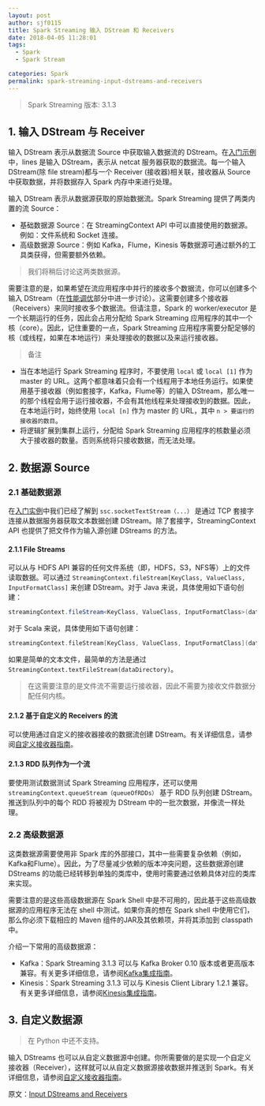 ```yaml
---
layout: post
author: sjf0115
title: Spark Streaming 输入 DStream 和 Receivers
date: 2018-04-05 11:28:01
tags:
  - Spark
  - Spark Stream

categories: Spark
permalink: spark-streaming-input-dstreams-and-receivers
---
```


> Spark Streaming 版本: 3.1.3

## 1. 输入 DStream 与 Receiver

输入 DStream 表示从数据流 Source 中获取输入数据流的 DStream。在[入门示例](https://smartsi.blog.csdn.net/article/details/127231676)中，lines 是输入 DStream，表示从 netcat 服务器获取的数据流。每一个输入 DStream(除 file stream)都与一个 Receiver (接收器)相关联，接收器从 Source 中获取数据，并将数据存入 Spark 内存中来进行处理。

输入 DStream 表示从数据源获取的原始数据流。Spark Streaming 提供了两类内置的流 Source：
- 基础数据源 Source：在 StreamingContext API 中可以直接使用的数据源。例如：文件系统和 Socket 连接。
- 高级数据源 Source：例如 Kafka，Flume，Kinesis 等数据源可通过额外的工具类获得，但需要额外依赖。

> 我们将稍后讨论这两类数据源。

需要注意的是，如果希望在流应用程序中并行的接收多个数据流，你可以创建多个输入 DStream（在[性能调优](https://smartsi.blog.csdn.net/article/details/127242776)部分中进一步讨论）。这需要创建多个接收器（Receivers）来同时接收多个数据流。但请注意，Spark 的 worker/executor 是一个长期运行的任务，因此会占用分配给 Spark Streaming 应用程序的其中一个核（core）。因此，记住重要的一点，Spark Streaming 应用程序需要分配足够的核（或线程，如果在本地运行）来处理接收的数据以及来运行接收器。

> 备注
- 当在本地运行 Spark Streaming 程序时，不要使用 `local` 或 `local [1]` 作为 master 的 URL。这两个都意味着只会有一个线程用于本地任务运行。如果使用基于接收器（例如套接字，Kafka，Flume等）的输入 DStream，那么唯一的那个线程会用于运行接收器，不会有其他线程来处理接收到的数据。因此，在本地运行时，始终使用 `local [n]` 作为 master 的 URL，其中 `n > 要运行的接收器的数目`。
- 将逻辑扩展到集群上运行，分配给 Spark Streaming 应用程序的核数量必须大于接收器的数量。否则系统将只接收数据，而无法处理。

## 2. 数据源 Source

### 2.1 基础数据源

在[入门实例](https://smartsi.blog.csdn.net/article/details/127231676)中我们已经了解到 `ssc.socketTextStream（...）` 是通过 TCP 套接字连接从数据服务器获取文本数据创建 DStream。除了套接字，StreamingContext API 也提供了把文件作为输入源创建 DStreams 的方法。

#### 2.1.1 File Streams

可以从与 HDFS API 兼容的任何文件系统（即，HDFS，S3，NFS等）上的文件读取数据。可以通过 `StreamingContext.fileStream[KeyClass, ValueClass, InputFormatClass]` 来创建 DStream。对于 Java 来说，具体使用如下语句创建：
```Java
streamingContext.fileStream<KeyClass, ValueClass, InputFormatClass>(dataDirectory);
```
对于 Scala 来说，具体使用如下语句创建：
```scala
streamingContext.fileStream[KeyClass, ValueClass, InputFormatClass](dataDirectory)
```
如果是简单的文本文件，最简单的方法是通过 `StreamingContext.textFileStream(dataDirectory)`。

> 在这需要注意的是文件流不需要运行接收器，因此不需要为接收文件数据分配任何内核。

#### 2.1.2 基于自定义的 Receivers 的流

可以使用通过自定义的接收器接收的数据流创建 DStream。有关详细信息，请参阅[自定义接收器指南](http://spark.apache.org/docs/3.1.3/streaming-custom-receivers.html)。

#### 2.1.3 RDD 队列作为一个流

要使用测试数据测试 Spark Streaming 应用程序，还可以使用 `streamingContext.queueStream（queueOfRDDs）` 基于 RDD 队列创建 DStream。推送到队列中的每个 RDD 将被视为 DStream 中的一批次数据，并像流一样处理。

### 2.2 高级数据源

这类数据源需要使用非 Spark 库的外部接口，其中一些需要复杂依赖（例如，Kafka和Flume）。因此，为了尽量减少依赖的版本冲突问题，这些数据源创建 DStreams 的功能已经转移到单独的类库中，使用时需要通过依赖具体对应的类库来实现。

需要注意的是这些高级数据源在 Spark Shell 中是不可用的，因此基于这些高级数据源的应用程序无法在 shell 中测试。如果你真的想在 Spark shell 中使用它们，那么你必须下载相应的 Maven 组件的JAR及其依赖项，并将其添加到 classpath 中。

介绍一下常用的高级数据源：
- Kafka：Spark Streaming 3.1.3 可以与 Kafka Broker 0.10 版本或者更高版本兼容。有关更多详细信息，请参阅[Kafka集成指南](https://spark.apache.org/docs/3.1.3/streaming-kafka-0-10-integration.html)。
- Kinesis：Spark Streaming 3.1.3 可以与 Kinesis Client Library 1.2.1 兼容。 有关更多详细信息，请参阅[Kinesis集成指南](https://spark.apache.org/docs/3.1.3/streaming-kinesis-integration.html)。

## 3. 自定义数据源

> 在 Python 中还不支持。

输入 DStreams 也可以从自定义数据源中创建。你所需要做的是实现一个自定义接收器（Receiver），这样就可以从自定义数据源接收数据并推送到 Spark。有关详细信息，请参阅[自定义接收器指南](https://spark.apache.org/docs/3.1.3/streaming-custom-receivers.html)。

原文：[Input DStreams and Receivers](https://spark.apache.org/docs/3.1.3/streaming-programming-guide.html#input-dstreams-and-receivers)
